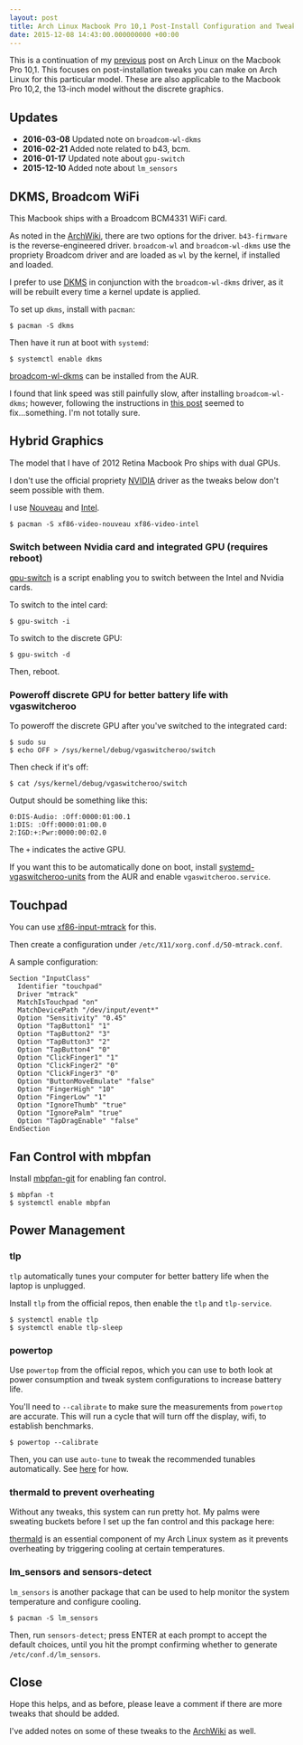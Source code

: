 ```yaml
---
layout: post
title: Arch Linux Macbook Pro 10,1 Post-Install Configuration and Tweaks
date: 2015-12-08 14:43:00.000000000 +00:00
---
```


This is a continuation of my [previous](http://ajwrit.es/2015/12/05/triple-boot-os-x-windows-81-and-arch-linux-on-2012-retina-macbook-pro/) post on Arch Linux on the Macbook Pro 10,1. This focuses on post-installation tweaks you can make on Arch Linux for this particular model. These are also applicable to the Macbook Pro 10,2, the 13-inch model without the discrete graphics.

## Updates

- **2016-03-08** Updated note on `broadcom-wl-dkms`
- **2016-02-21** Added note related to b43, bcm.
- **2016-01-17** Updated note about `gpu-switch`
- **2015-12-10** Added note about `lm_sensors`

## DKMS, Broadcom WiFi

This Macbook ships with a Broadcom BCM4331 WiFi card.

As noted in the [ArchWiki](https://wiki.archlinux.org/index.php/MacBookPro10,x#Wi-Fi), there are two options for the driver. `b43-firmware` is the reverse-engineered driver. `broadcom-wl` and `broadcom-wl-dkms` use the propriety Broadcom driver and are loaded as `wl` by the kernel, if installed and loaded.

I prefer to use [DKMS](https://wiki.archlinux.org/index.php/Dynamic_Kernel_Module_Support) in conjunction with the `broadcom-wl-dkms` driver, as it will be rebuilt every time a kernel update is applied.

To set up `dkms`, install with `pacman`:

```
$ pacman -S dkms
```

Then have it run at boot with `systemd`:

```
$ systemctl enable dkms
```

[broadcom-wl-dkms](https://aur.archlinux.org/packages/broadcom-wl-dkms) can be installed from the AUR.

I found that link speed was still painfully slow, after installing `broadcom-wl-dkms`; however, following the instructions in [this post](https://bbs.archlinux.org/viewtopic.php?pid=1089845#p1089845) seemed to fix...something. I'm not totally sure.

## Hybrid Graphics

The model that I have of 2012 Retina Macbook Pro ships with dual GPUs.

I don't use the official propriety [NVIDIA](https://wiki.archlinux.org/index.php/NVIDIA) driver as the tweaks below don't seem possible with them.  

I use [Nouveau](https://wiki.archlinux.org/index.php/Nouveau) and [Intel](https://wiki.archlinux.org/index.php/Intel_graphics#Installation).

```
$ pacman -S xf86-video-nouveau xf86-video-intel
```

### Switch between Nvidia card and integrated GPU (requires reboot)

[gpu-switch](https://aur.archlinux.org/packages/gpu-switch/) is a script enabling you to switch between the Intel and Nvidia cards.

To switch to the intel card:

```
$ gpu-switch -i
```

To switch to the discrete GPU:

```
$ gpu-switch -d
```

Then, reboot.

### Poweroff discrete GPU for better battery life with vgaswitcheroo

To poweroff the discrete GPU after you've switched to the integrated card:

```
$ sudo su
$ echo OFF > /sys/kernel/debug/vgaswitcheroo/switch
```

Then check if it's off:

```
$ cat /sys/kernel/debug/vgaswitcheroo/switch
```

Output should be something like this:

```
0:DIS-Audio: :Off:0000:01:00.1
1:DIS: :Off:0000:01:00.0
2:IGD:+:Pwr:0000:00:02.0
```

The `+` indicates the active GPU.

If you want this to be automatically done on boot, install [systemd-vgaswitcheroo-units](https://aur.archlinux.org/packages/systemd-vgaswitcheroo-units) from the AUR and enable `vgaswitcheroo.service`.

## Touchpad

You can use [xf86-input-mtrack](https://aur.archlinux.org/packages/xf86-input-mtrack-git/) for this.

Then create a configuration under `/etc/X11/xorg.conf.d/50-mtrack.conf`.

A sample configuration:

```
Section "InputClass"
  Identifier "touchpad"
  Driver "mtrack"
  MatchIsTouchpad "on"
  MatchDevicePath "/dev/input/event*"
  Option "Sensitivity" "0.45"
  Option "TapButton1" "1"
  Option "TapButton2" "3"
  Option "TapButton3" "2"
  Option "TapButton4" "0"
  Option "ClickFinger1" "1"
  Option "ClickFinger2" "0"
  Option "ClickFinger3" "0"
  Option "ButtonMoveEmulate" "false"
  Option "FingerHigh" "10"
  Option "FingerLow" "1"
  Option "IgnoreThumb" "true"
  Option "IgnorePalm" "true"
  Option "TapDragEnable" "false"
EndSection
```

## Fan Control with mbpfan

Install [mbpfan-git](https://aur.archlinux.org/packages/mbpfan-git/) for enabling fan control.

```
$ mbpfan -t
$ systemctl enable mbpfan
```

## Power Management

### tlp

`tlp` automatically tunes your computer for better battery life when the laptop is unplugged.

Install `tlp` from the official repos, then enable the `tlp` and `tlp-service`.

```
$ systemctl enable tlp
$ systemctl enable tlp-sleep
```

### powertop

Use `powertop` from the official repos, which you can use to both look at power consumption and tweak system configurations to increase battery life. 

You'll need to `--calibrate` to make sure the measurements from `powertop` are accurate. This will run a cycle that will turn off the display, wifi, to establish benchmarks.

```
$ powertop --calibrate
```

Then, you can use `auto-tune` to tweak the recommended tunables automatically. See [here](https://wiki.archlinux.org/index.php/Powertop#Tips_and_tricks) for how.

### thermald to prevent overheating

Without any tweaks, this system can run pretty hot. My palms were sweating buckets before I set up the fan control and this package here:

[thermald](https://aur.archlinux.org/packages/thermald/) is an essential component of my Arch Linux system as it prevents overheating by triggering cooling at certain temperatures.

### lm_sensors and sensors-detect

`lm_sensors` is another package that can be used to help monitor the system temperature and configure cooling.

```
$ pacman -S lm_sensors
```

Then, run `sensors-detect`; press ENTER at each prompt to accept the default choices, until you hit the prompt confirming whether to generate `/etc/conf.d/lm_sensors`.

## Close

Hope this helps, and as before, please leave a comment if there are more tweaks that should be added.

I've added notes on some of these tweaks to the [ArchWiki](https://wiki.archlinux.org/index.php/MacBookPro10,x) as well.
